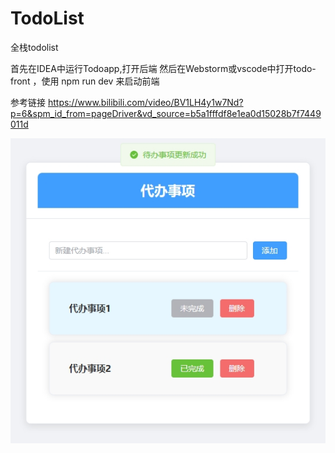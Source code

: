 # TodoList
全栈todolist

首先在IDEA中运行Todoapp,打开后端
然后在Webstorm或vscode中打开todo-front ，使用 npm run dev 来启动前端


参考链接
https://www.bilibili.com/video/BV1LH4y1w7Nd?p=6&spm_id_from=pageDriver&vd_source=b5a1fffdf8e1ea0d15028b7f7449011d


![](./todoapp/todo.png)
